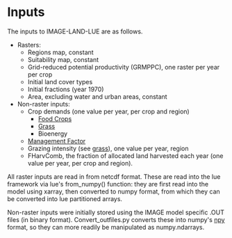 # Inputs

The inputs to IMAGE-LAND-LUE are as follows.
* Rasters:
	* Regions map, constant
	* Suitability map, constant
	* Grid-reduced potential productivity (GRMPPC), one raster per year per crop
	* Initial land cover types
	* Initial fractions (year 1970)
	* Area, excluding water and urban areas, constant
* Non-raster inputs:
	* Crop demands (one value per year, per crop and region)
		* <a href='Food Crops.html'>Food Crops</a>
		* <a href='Grass.html'>Grass</a>
		* Bioenergy
	*  <a href='Management Factor.html'>Management Factor</a>
	* Grazing intensity (see <a href='Grass.html'>grass</a>), one value per year, region
	* FHarvComb, the fraction of allocated land harvested each year (one value per year, per crop and region).

All raster inputs are read in from netcdf format. These are read into the lue framework via lue's
from_numpy() function: they are first read into the model using xarray, then converted to numpy format,
from which they can be converted into lue partitioned arrays.

Non-raster inputs were initially stored using the IMAGE model specific .OUT files (in binary format).
Convert_outfiles.py converts these into numpy's <a href='https://numpy.org/devdocs/reference/generated/numpy.lib.format.html'>npy</a>
format, so they can more readily be manipulated as numpy.ndarrays.
